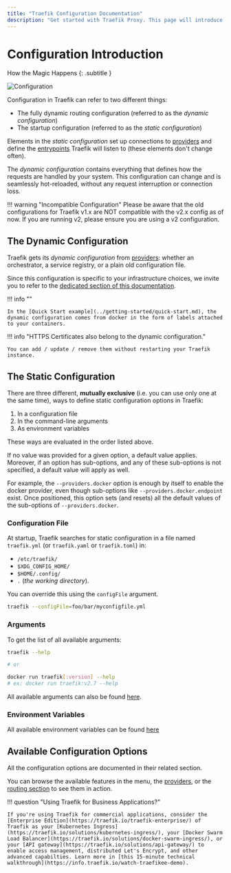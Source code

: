 ```yaml
---
title: "Traefik Configuration Documentation"
description: "Get started with Traefik Proxy. This page will introduce you to the dynamic routing and startup configurations. Read the technical documentation."
---
```


# Configuration Introduction

How the Magic Happens
{: .subtitle }

![Configuration](../assets/img/static-dynamic-configuration.png)

Configuration in Traefik can refer to two different things:

- The fully dynamic routing configuration (referred to as the _dynamic configuration_)
- The startup configuration (referred to as the _static configuration_)

Elements in the _static configuration_ set up connections to [providers](../providers/overview.md) and define the [entrypoints](../routing/entrypoints.md) Traefik will listen to (these elements don't change often).

The _dynamic configuration_ contains everything that defines how the requests are handled by your system.
This configuration can change and is seamlessly hot-reloaded, without any request interruption or connection loss.

!!! warning "Incompatible Configuration"
    Please be aware that the old configurations for Traefik v1.x are NOT compatible with the v2.x config as of now.
    If you are running v2, please ensure you are using a v2 configuration.

## The Dynamic Configuration

Traefik gets its _dynamic configuration_ from [providers](../providers/overview.md): whether an orchestrator, a service registry, or a plain old configuration file.

Since this configuration is specific to your infrastructure choices, we invite you to refer to the [dedicated section of this documentation](../routing/overview.md).

!!! info ""

    In the [Quick Start example](../getting-started/quick-start.md), the dynamic configuration comes from docker in the form of labels attached to your containers.

!!! info "HTTPS Certificates also belong to the dynamic configuration."

    You can add / update / remove them without restarting your Traefik instance.

## The Static Configuration

There are three different, **mutually exclusive** (i.e. you can use only one at the same time), ways to define static configuration options in Traefik:

1. In a configuration file
1. In the command-line arguments
1. As environment variables

These ways are evaluated in the order listed above.

If no value was provided for a given option, a default value applies.
Moreover, if an option has sub-options, and any of these sub-options is not specified, a default value will apply as well.

For example, the `--providers.docker` option is enough by itself to enable the docker provider, even though sub-options like `--providers.docker.endpoint` exist.
Once positioned, this option sets (and resets) all the default values of the sub-options of `--providers.docker`.

### Configuration File

At startup, Traefik searches for static configuration in a file named `traefik.yml` (or `traefik.yaml` or `traefik.toml`) in:

- `/etc/traefik/`
- `$XDG_CONFIG_HOME/`
- `$HOME/.config/`
- `.` (_the working directory_).

You can override this using the `configFile` argument.

```bash
traefik --configFile=foo/bar/myconfigfile.yml
```

### Arguments

To get the list of all available arguments:

```bash
traefik --help

# or

docker run traefik[:version] --help
# ex: docker run traefik:v2.7 --help
```

All available arguments can also be found [here](../reference/static-configuration/cli.md).

### Environment Variables

All available environment variables can be found [here](../reference/static-configuration/env.md)

## Available Configuration Options

All the configuration options are documented in their related section.

You can browse the available features in the menu, the [providers](../providers/overview.md), or the [routing section](../routing/overview.md) to see them in action.

!!! question "Using Traefik for Business Applications?"

    If you're using Traefik for commercial applications, consider the [Enterprise Edition](https://traefik.io/traefik-enterprise/) of Traefik as your [Kubernetes Ingress](https://traefik.io/solutions/kubernetes-ingress/), your [Docker Swarm Load Balancer](https://traefik.io/solutions/docker-swarm-ingress/), or your [API gateway](https://traefik.io/solutions/api-gateway/) to enable access management, distributed Let's Encrypt, and other advanced capabilties. Learn more in [this 15-minute technical walkthrough](https://info.traefik.io/watch-traefikee-demo).
